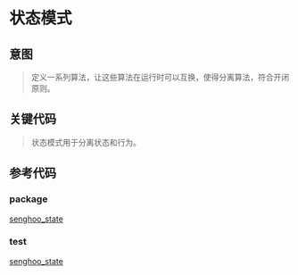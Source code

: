 # 状态模式

## 意图

> 定义一系列算法，让这些算法在运行时可以互换，使得分离算法，符合开闭原则。

## 关键代码

> 状态模式用于分离状态和行为。

## 参考代码

### package

[senghoo_state](/media/senghoo_design_pattern/16_state/state.go ':include :type=code')

### test

[senghoo_state](/media/senghoo_design_pattern/16_state/state_test.go ':include :type=code')

